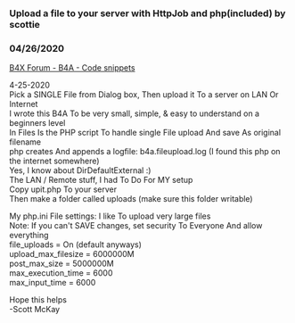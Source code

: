 ### Upload a file to your server with HttpJob and php(included) by scottie
### 04/26/2020
[B4X Forum - B4A - Code snippets](https://www.b4x.com/android/forum/threads/116852/)

4-25-2020  
Pick a SINGLE File from Dialog box, Then upload it To a server on LAN Or Internet  
I wrote this B4A To be very small, simple, & easy to understand on a beginners level  
In Files Is the PHP script To handle single File upload And save As original filename  
php creates And appends a logfile: b4a.fileupload.log (I found this php on the internet somewhere)  
Yes, I know about DirDefaultExternal :)  
The LAN / Remote stuff, I had To Do For MY setup  
Copy upit.php To your server  
Then make a folder called uploads (make sure this folder writable)  
  
My php.ini File settings: I like To upload very large files  
Note: If you can't SAVE changes, set security To Everyone And allow everything  
file\_uploads = On (default anyways)  
upload\_max\_filesize = 6000000M  
post\_max\_size = 5000000M  
max\_execution\_time = 6000  
max\_input\_time = 6000  
  
Hope this helps  
-Scott McKay